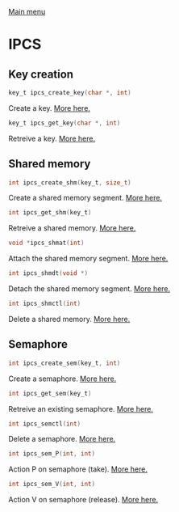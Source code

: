 [Main menu](../Readme.md)

# IPCS

## **Key creation**

```C
key_t ipcs_create_key(char *, int)
```
Create a key. [More here.](./functions/ipcs_create_key.md)

```C
key_t ipcs_get_key(char *, int)
```
Retreive a key. [More here.](./functions/ipcs_get_key.md)

## **Shared memory**

```C
int ipcs_create_shm(key_t, size_t)
```
Create a shared memory segment. [More here.](./functions/ipcs_create_shm.md)

```C
int ipcs_get_shm(key_t)
```
Retreive a shared memory. [More here.](./functions/ipcs_get_shm.md)

```C
void *ipcs_shmat(int)
```
Attach the shared memory segment. [More here.](./functions/ipcs_shmat.md)

```C
int ipcs_shmdt(void *)
```
Detach the shared memory segment. [More here.](./functions/ipcs_shmdt.md)

```C
int ipcs_shmctl(int)
```
Delete a shared memory. [More here.](./functions/ipcs_shmctl.md)

## **Semaphore**

```C
int ipcs_create_sem(key_t, int)
```
Create a semaphore. [More here.](./functions/ipcs_create_sem.md)

```C
int ipcs_get_sem(key_t)
```
Retreive an existing semaphore. [More here.](./functions/ipcs_get_sem.md)

```C
int ipcs_semctl(int)
```
Delete a semaphore. [More here.](./functions/ipcs_semctl.md)

```C
int ipcs_sem_P(int, int)
```
Action P on semaphore (take). [More here.](./functions/ipcs_sem_P.md)

```C
int ipcs_sem_V(int, int)
```
Action V on semaphore (release). [More here.](./functions/ipcs_sem_V.md)

